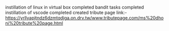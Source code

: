 instillation of linux in virtual box completed
bandit tasks completed
instillation of vscode completed
created tribute page link:-https://yrllyapjtndz6dzmtqdjga.on.drv.tw/www.tributepage.com/ms%20dhoni%20tribute%20page.html
